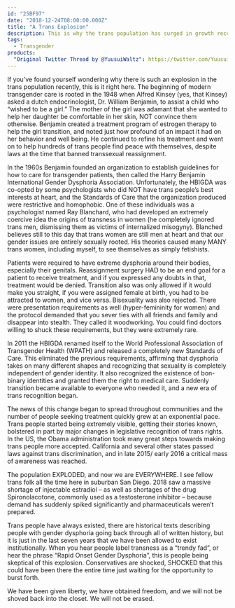 ```yaml
---
id: "25BF97"
date: "2018-12-24T08:00:00.000Z"
title: "A Trans Explosion"
description: This is why the trans population has surged in growth recently.
tags:
  - Transgender
products:
  "Original Twitter Thread by @YuusuiWaltz": https://twitter.com/YuusuiWaltz/status/1077179357104353280
---
```

If you’ve found yourself wondering why there is such an explosion in the trans population recently, this is it right here. The beginning of modern transgender care is rooted in the 1948 when Alfred Kinsey (yes, that Kinsey) asked a dutch endocrinologist, Dr. William Benjamin, to assist a child who “wished to be a girl.” The mother of the girl was adamant that she wanted to help her daughter be comfortable in her skin, NOT convince them otherwise. Benjamin created a treatment program of estrogen therapy to help the girl transition, and noted just how profound of an impact it had on her behavior and well being. He continued to refine his treatment and went on to help hundreds of trans people find peace with themselves, despite laws at the time that banned transsexual reassignment.

In the 1960s Benjamin founded an organization to establish guidelines for how to care for transgender patients, then called the Harry Benjamin International Gender Dysphoria Association. Unfortunately, the HBIGDA was co-opted by some psychologists who did NOT have trans people’s best interests at heart, and the Standards of Care that the organization produced were restrictive and homophobic. One of these individuals was a psychologist named Ray Blanchard, who had developed an extremely coercive idea the origins of transness in women (he completely ignored trans men, dismissing them as victims of internalized misogyny). Blanched believes still to this day that trans women are still men at heart and that our gender issues are entirely sexually rooted. His theories caused many MANY trans women, including myself, to see themselves as simply fetishists.

Patients were required to have extreme dysphoria around their bodies, especially their genitals. Reassignment surgery HAD to be an end goal for a patient to receive treatment, and if you expressed any doubts in that, treatment would be denied. Transition also was only allowed if it would make you straight, if you were assigned female at birth, you had to be attracted to women, and vice versa. Bisexuality was also rejected. There were presentation requirements as well (hyper-femininity for women) and the protocol demanded that you sever ties with all friends and family and disappear into stealth. They called it woodworking. You could find doctors willing to shuck these requirements, but they were extremely rare.

In 2011 the HBIGDA renamed itself to the World Professional Association of Transgender Health (WPATH) and released a completely new Standards of Care. This eliminated the previous requirements, affirming that dysphoria takes on many different shapes and recognizing that sexuality is completely independent of gender identity. It also recognized the existence of bon-binary identities and granted them the right to medical care. Suddenly transition became available to everyone who needed it, and a new era of trans recognition began.

The news of this change began to spread throughout communities and the number of people seeking treatment quickly grew at an exponential pace. Trans people started being extremely visible, getting their stories known, bolstered in part by major changes in legislative recognition of trans rights. In the US, the Obama administration took many great steps towards making trans people more accepted. California and several other states passed laws against trans discrimination, and in late 2015/ early 2016 a critical mass of awareness was reached.

The population EXPLODED, and now we are EVERYWHERE. I see fellow trans folk all the time here in suburban San Diego. 2018 saw a massive shortage of injectable estradiol – as well as shortages of the drug Spironolacotone, commonly used as a testosterone inhibitor – because demand has suddenly spiked significantly and pharmaceuticals weren’t prepared.

Trans people have always existed, there are historical texts describing people with gender dysphoria going back through all of written history, but it is just in the last seven years that we have been allowed to exist institutionally. When you hear people label transness as a “trendy fad”, or hear the phrase “Rapid Onset Gender Dysphoria”, this is people being skeptical of this explosion. Conservatives are shocked, SHOCKED that this could have been there the entire time just waiting for the opportunity to burst forth.

We have been given liberty, we have obtained freedom, and we will not be shoved back into the closet. We will not be erased.
